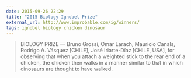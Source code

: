 ```yaml
---
date: 2015-09-26 22:29
title: "2015 Biology Ignobel Prize"
external_url: http://www.improbable.com/ig/winners/
tags: ignobel biology chicken dinosaur
---
```


>BIOLOGY PRIZE — Bruno Grossi, Omar Larach, Mauricio Canals, Rodrigo A. Vásquez [CHILE], José Iriarte-Díaz [CHILE, USA], for observing that when you attach a weighted stick to the rear end of a chicken, the chicken then walks in a manner similar to that in which dinosaurs are thought to have walked.